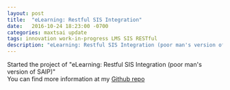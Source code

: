 ```yaml
---
layout: post
title:  "eLearning: Restful SIS Integration"
date:   2016-10-24 18:23:00 -0700
categories: maxtsai update
tags: innovation work-in-progress LMS SIS RESTful  
description: "eLearning: Restful SIS Integration (poor man's version of SAIP)"
---
```


Started the project of "eLearning: Restful SIS Integration (poor man's version of SAIP)"  
You can find more information at my [Github repo](https://github.com/maxjtsai/elearning-restful-sis/wiki)





